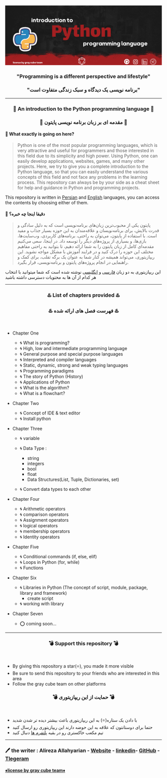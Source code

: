 
![Alt text](src/F3.png)

<h3 align="center">"Programming is a different perspective and lifestyle"</h3>
<h3 align="center">"برنامه نویسی یک دیدگاه و سبک زندگی متفاوت است"</h3>

***

<h3 align="center">💢 An introduction to the Python programming language 💢</h3>
<h3 align="center">💢 مقدمه ای بر زبان برنامه نویسی پایتون 💢</h3>

#### 🔷 What exactly is going on here?
> Python is one of the most popular programming languages, which is very attractive and useful for programmers and those interested in this field due to its simplicity and high power. Using Python, one can easily develop applications, websites, games, and many other projects.
Here, we try to give you a complete introduction to the Python language, so that you can easily understand the various concepts of this field and not face any problems in the learning process.
This repository can always be by your side as a cheat sheet for help and guidance in Python and programming projects.

This repository is written in [Persian](https://github.com/graymicro/introduction-to-the-Python-programming-language/tree/master/Persian%20language) and [English](https://github.com/graymicro/introduction-to-the-Python-programming-language/tree/master/English%20language) languages, you can access the contents by choosing either of them.

#### 🔷 دقیقا اینجا چه خبره؟
> پایتون یکی از محبوب‌ترین زبان‌های برنامه‌نویسی است که به دلیل سادگی و قدرت بالایش، برای برنامه‌نویسان و علاقه‌مندان به این حوزه بسیار جذاب و مفید است. با استفاده از پایتون، می‌توان به راحتی، برنامه‌های کاربردی، وب‌سایت‌ها، بازی‌ها، و بسیاری از پروژه‌های دیگر را توسعه داد.
در اینجا، سعی می‌کنیم مقدمه‌ای کامل از زبان پایتون را به شما ارائه دهیم، تا بتوانید به راحتی مفاهیم مختلف این حوزه را درک کنید و در فرایند آموزش با مشکل مواجه نشوید.
این ریپازیتوری، می‌تواند همیشه در کنار شما به عنوان یک برگه تقلب، برای کمک و راهنمایی در انجام پروژه‌های پایتون و برنامه‌نویسی، قرار بگیرد.

این ریپازیتوری به دو زبان [فارسی](https://github.com/graymicro/introduction-to-the-Python-programming-language/tree/master/Persian%20language) و [انگلیسی](https://github.com/graymicro/introduction-to-the-Python-programming-language/tree/master/English%20language) نوشته شده است که شما میتوانید با انتخاب هر کدام از آن ها به محتویات دسترسی داشته باشید 


***

<h3 align="center">♨️ List of chapters provided ♨️</h3>
<h3 align="center">♨️ فهرست فصل های ارائه شده ♨️</h3>
<br />


- Chapter One

  -  🌀 What is programming?
  -  🌀 High, low and intermediate programming language
  -  🌀 General purpose and special purpose languages
  -  🌀 Interpreted and compiler languages
  -  🌀 Static, dynamic, strong and weak typing languages
  -  🌀 Programming paradigms
  -  🌀 The story of Python (History)
  -  🌀 Applications of Python
  -  🌀 What is the algorithm? 
  -  🌀 What is a flowchart?

- Chapter Two

  -  🌀 Concept of IDE & text editor
  -  🌀 Install python 

- Chapter Three

  -  🌀 variable 
  -  🌀 Data Type :
  
     - string 
     - integers 
     - bool 
     - float
     - Data Structures(List, Tuple, Dictionaries, set)
     
   - 🌀 Convert data types to each other
  
- Chapter Four

  -  🌀 Arithmetic operators 
  -  🌀 comparison operators
  -  🌀 Assignment operators
  -  🌀 logical operators 
  -  🌀 membership operators
  -  🌀 Identity operators 

- Chapter Five

  - 🌀 Conditional commands (if, else, elif)
  - 🌀 Loops in Python (for, while)
  - 🌀 Functions 

- Chapter Six

  - 🌀 Libraries in Python (The concept of script, module, package, library and framework)
       - create script
  - 🌀 working with library 

- Chapter Seven 
  - ⭕️ coming soon...

***

<h3 align="center">💣 Support this repository 💣</h3>
<br />

- By giving this repository a star(⭐️), you made it more visible
- Be sure to send this repository to your friends who are interested in this area
- Follow the gray cube team on other platforms

<h3 align="center">💣 حمایت از این ریپازیتوری 💣</h3>
<br />

- با دادن یک ستاره(⭐️) به این ریپازیتوری باعث بیشتر دیده تر شدن شدید
- حتما برای دوستانتون که علاقه به این حوضه دارند این ریپازیتوری رو ارسال کنید 
- تیم مکعب خاکستری رو در بقیه [پلتفرم ها](https://graycubeteam.github.io/) دنبال کنید 

***
### 🖊 the writer : Alireza Allahyarian - [Website](http://microhex.info/) - [linkedin](https://www.linkedin.com/in/alireza-allahyarian-658658258/)- [GitHub](https://github.com/graymicro) - [Tlegeram](https://t.me/graycubeteam) 

#### **[♦️license by gray cube team♦️](graycubeteam.github.io)**


